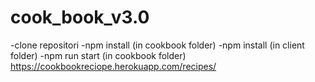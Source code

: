 # cook_book_v3.0
-clone repositori -npm install (in cookbook folder) -npm install (in client folder) -npm run start (in cookbook folder)
https://cookbookreciope.herokuapp.com/recipes/

